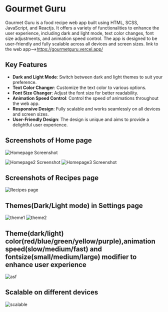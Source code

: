 # Gourmet Guru

Gourmet Guru is a food recipe web app built using HTML, SCSS, JavaScript, and Reactjs. It offers a variety of functionalities to enhance the user experience, including dark and light mode, text color changes, font size adjustments, and animation speed control. The app is designed to be user-friendly and fully scalable across all devices and screen sizes.
link to the web app-->https://gourmetguru.vercel.app/

## Key Features

- **Dark and Light Mode**: Switch between dark and light themes to suit your preference.
- **Text Color Changer**: Customize the text color to various options.
- **Font Size Changer**: Adjust the font size for better readability.
- **Animation Speed Control**: Control the speed of animations throughout the web app.
- **Responsive Design**: Fully scalable and works seamlessly on all devices and screen sizes.
- **User-Friendly Design**: The design is unique and aims to provide a delightful user experience.

## Screenshots of Home page
![Homepage Screenshot](https://github.com/Atrayeej/GourmetGuru/blob/main/images/home%20page.png?raw=true) 

![Homepage2 Screenshot](https://github.com/Atrayeej/GourmetGuru/blob/main/images/homee.png?raw=true)
![Homepage3 Screenshot](https://github.com/Atrayeej/GourmetGuru/blob/main/images/home3.png?raw=true)
## Screenshots of Recipes page
![Recipes page](https://github.com/Atrayeej/GourmetGuru/blob/main/images/previous%20searches.png?raw=true)
## Themes(Dark/Light mode) in Settings page
![theme1](
https://github.com/Atrayeej/GourmetGuru/blob/main/images/theme1.jpeg?raw=true
)
![theme2](https://github.com/Atrayeej/GourmetGuru/blob/main/images/theme2.jpeg?raw=true)

## Theme(dark/light) color(red/blue/green/yellow/purple),animation speed(slow/medium/fast) and fontsize(small/medium/large) modifier to enhance user experience
![asf](https://github.com/Atrayeej/GourmetGuru/blob/main/images/font%20and%20animation%20speed%20changer.png?raw=true)
## Scalable on different devices
![scalable](https://github.com/Atrayeej/GourmetGuru/blob/main/images/scalable.jpeg?raw=true)


